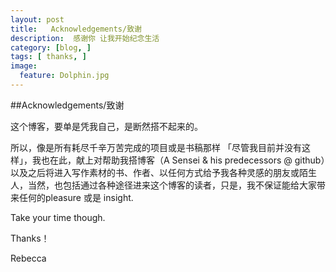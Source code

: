 ```yaml
---
layout: post  
title:   Acknowledgements/致谢  
description:  感谢你 让我开始纪念生活   
category: [blog, ]  
tags: [ thanks, ]  
image:
  feature: Dolphin.jpg
---
```



##Acknowledgements/致谢

这个博客，要单是凭我自己，是断然搭不起来的。

所以，像是所有耗尽千辛万苦完成的项目或是书稿那样 「尽管我目前并没有这样」，我也在此，献上对帮助我搭博客（A Sensei & his predecessors @ github）以及之后将进入写作素材的书、作者、以任何方式给予我各种灵感的朋友或陌生人，当然，也包括通过各种途径进来这个博客的读者，只是，我不保证能给大家带来任何的pleasure 或是 insight. 

Take your time though.

Thanks！

Rebecca